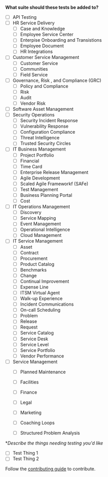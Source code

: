 **What suite should these tests be added to?**
- [ ] API Testing
- [ ] HR Service Delivery
  - [ ] Case and Knowledge
  - [ ] Employee Service Center
  - [ ] Enterpise Onboarding and Transistions
  - [ ] Employee Document
  - [ ] HR Integrations
- [ ] Customer Service Management
  - [ ] Customer Service
  - [ ] Communities
  - [ ] Field Service
- [ ] Governance, Risk , and Compliance (GRC)
  - [ ] Policy and Compliance
  - [ ] Risk
  - [ ] Audit
  - [ ] Vendor Risk
- [ ] Software Asset Management
- [ ] Security Operations
  - [ ] Security Incident Response
  - [ ] Vulnerability Response
  - [ ] Configuration Compliance
  - [ ] Threat Intelligence
  - [ ] Trusted Security Circles
- [ ] IT Business Management
  - [ ] Project Portfolio
  - [ ] Financial
  - [ ] Time Card
  - [ ] Enterprise Release Management
  - [ ] Agile Development
  - [ ] Scaled Agile Frameworkf (SAFe)
  - [ ] Test Management
  - [ ] Business Planning Portal
  - [ ] Cost
- [ ] IT Operations Management
  - [ ] Discovery
  - [ ] Service Mapping
  - [ ] Event Management
  - [ ] Operational Intelligence
  - [ ] Cloud Management
- [ ] IT Service Management
  - [ ] Asset
  - [ ] Contract
  - [ ] Procurement
  - [ ] Product Catalog
  - [ ] Benchmarks
  - [ ] Change
  - [ ] Continual Improvement
  - [ ] Expense Line
  - [ ] ITSM Virtual Agent
  - [ ] Walk-up Experience
  - [ ] Incident Communications
  - [ ] On-call Scheduling
  - [ ] Problem
  - [ ] Release
  - [ ] Request
  - [ ] Service Catalog
  - [ ] Service Desk
  - [ ] Service Level
  - [ ] Service Portfolio
  - [ ] Vendor Performance
- [ ] Service Management
  - [ ] Planned Maintenance
  - [ ] Facilities
  - [ ] Finance
  - [ ] Legal
  - [ ] Marketing
  - [ ] Coaching Loops
  - [ ] Structured Problem Analysis


**Describe the things needing testing you'd like*

- [ ] Test Thing 1
- [ ] Test Thing 2

Follow the [contributing guide](https://github.com/jacebenson/x_8821_atf/blob/gh-pages/CONTRIBUTING.md) to contribute.